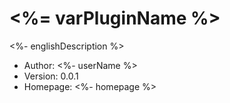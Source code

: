 # <%= varPluginName %>

<%- englishDescription %>

- Author: <%- userName %>
- Version: 0.0.1
- Homepage: <%- homepage %>